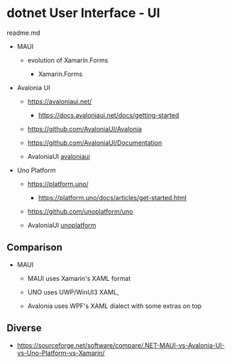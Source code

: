 # dotnet User Interface - UI

readme.md


*   MAUI

    *   evolution of Xamarin.Forms

        *   Xamarin.Forms

*   Avalonia UI

    *   https://avaloniaui.net/

        *   https://docs.avaloniaui.net/docs/getting-started

    *   https://github.com/AvaloniaUI/Avalonia

    *   https://github.com/AvaloniaUI/Documentation

    *   AvaloniaUI [avaloniaui](./avaloniaui/readme.md)

*   Uno Platform

    *   https://platform.uno/

        *   https://platform.uno/docs/articles/get-started.html

    *   https://github.com/unoplatform/uno

    *   AvaloniaUI [unoplatform](./unoplatform/readme.md)

## Comparison

*   MAUI 

    *   MAUI uses Xamarin's XAML format 
    
    *   UNO uses UWP/WinUI3 XAML, 
    
    *   Avalonia uses WPF's XAML dialect with some extras on top
    

## Diverse

*   https://sourceforge.net/software/compare/.NET-MAUI-vs-Avalonia-UI-vs-Uno-Platform-vs-Xamarin/